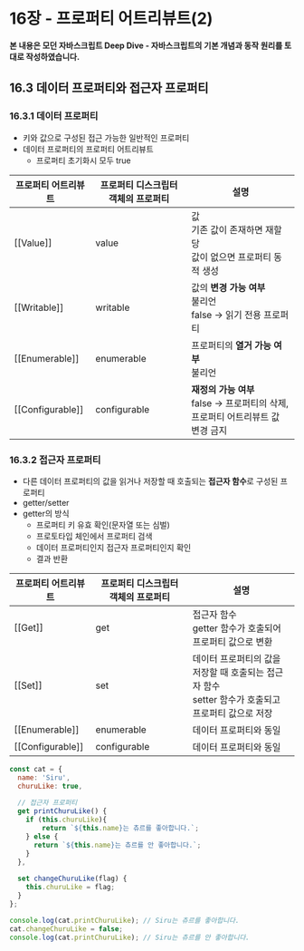 # 16장 - 프로퍼티 어트리뷰트(2)

**본 내용은 모던 자바스크립트 Deep Dive - 자바스크립트의 기본 개념과 동작 원리를 토대로 작성하였습니다.**



## 16.3 데이터 프로퍼티와 접근자 프로퍼티

### 16.3.1 데이터 프로퍼티

* 키와 값으로 구성된 접근 가능한 일반적인 프로퍼티
* 데이터 프로퍼티의 프로퍼티 어트리뷰트
  * 프로퍼티 초기화시 모두 true

| 프로퍼티 어트리뷰트 | 프로퍼티 디스크립터 객체의 프로퍼티 | 설명                                                         |
| ------------------- | ----------------------------------- | ------------------------------------------------------------ |
| [[Value]]           | value                               | 값<br />기존 값이 존재하면 재할당<br />값이 없으면 프로퍼티 동적 생성 |
| [[Writable]]        | writable                            | 값의 **변경 가능 여부**<br />불리언<br />false -> 읽기 전용 프로퍼티 |
| [[Enumerable]]      | enumerable                          | 프로퍼티의 **열거 가능 여부**<br />불리언                    |
| [[Configurable]]    | configurable                        | **재정의 가능 여부**<br />false -> 프로퍼티의 삭제, 프로퍼티 어트리뷰트 값 변경 금지 |



### 16.3.2 접근자 프로퍼티

* 다른 데이터 프로퍼티의 값을 읽거나 저장할 때 호출되는 **접근자 함수**로 구성된 프로퍼티
* getter/setter
* getter의 방식
  * 프로퍼티 키 유효 확인(문자열 또는 심벌)
  * 프로토타입 체인에서 프로퍼티 검색
  * 데이터 프로퍼티인지 접근자 프로퍼티인지 확인
  * 결과 반환

| 프로퍼티 어트리뷰트 | 프로퍼티 디스크립터 객체의 프로퍼티 | 설명                                                         |
| ------------------- | ----------------------------------- | ------------------------------------------------------------ |
| [[Get]]             | get                                 | 접근자 함수<br />getter 함수가 호출되어 프로퍼티 값으로 변환 |
| [[Set]]             | set                                 | 데이터 프로퍼티의 값을 저장할 때 호출되는 접근자 함수<br />setter 함수가 호출되고 프로퍼티 값으로 저장 |
| [[Enumerable]]      | enumerable                          | 데이터 프로퍼티와 동일                                       |
| [[Configurable]]    | configurable                        | 데이터 프로퍼티와 동일                                       |

```JavaScript
const cat = {
  name: 'Siru',
  churuLike: true,
  
  // 접근자 프로퍼티
  get printChuruLike() {
    if (this.churuLike){
    	return `${this.name}는 츄르를 좋아합니다.`;  
    } else {
      return `${this.name}는 츄르를 안 좋아합니다.`;
    }
  },
  
  set changeChuruLike(flag) {
    this.churuLike = flag;
  }
};

console.log(cat.printChuruLike); // Siru는 츄르를 좋아합니다.
cat.changeChuruLike = false;
console.log(cat.printChuruLike); // Siru는 츄르를 안 좋아합니다.
```

